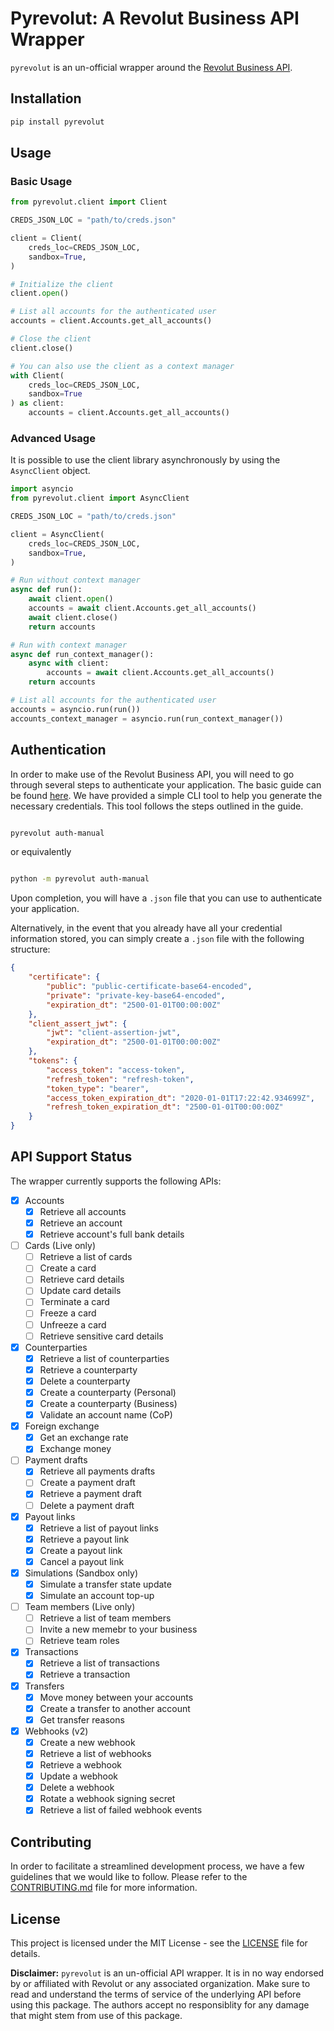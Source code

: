 # Pyrevolut: A Revolut Business API Wrapper

`pyrevolut` is an un-official wrapper around the [Revolut Business API](https://developer.revolut.com/docs/business/business-api).

## Installation

```bash
pip install pyrevolut
```

## Usage

### Basic Usage

```python
from pyrevolut.client import Client

CREDS_JSON_LOC = "path/to/creds.json"

client = Client(
    creds_loc=CREDS_JSON_LOC,
    sandbox=True,
)

# Initialize the client
client.open()

# List all accounts for the authenticated user
accounts = client.Accounts.get_all_accounts()

# Close the client
client.close()

# You can also use the client as a context manager
with Client(
    creds_loc=CREDS_JSON_LOC,
    sandbox=True
) as client:
    accounts = client.Accounts.get_all_accounts()
```

### Advanced Usage

It is possible to use the client library asynchronously by using the `AsyncClient` object.

```python
import asyncio
from pyrevolut.client import AsyncClient

CREDS_JSON_LOC = "path/to/creds.json"

client = AsyncClient(
    creds_loc=CREDS_JSON_LOC,
    sandbox=True,
)

# Run without context manager
async def run():
    await client.open() 
    accounts = await client.Accounts.get_all_accounts()
    await client.close() 
    return accounts

# Run with context manager
async def run_context_manager():
    async with client:
        accounts = await client.Accounts.get_all_accounts() 
    return accounts

# List all accounts for the authenticated user
accounts = asyncio.run(run())
accounts_context_manager = asyncio.run(run_context_manager())

```

## Authentication

In order to make use of the Revolut Business API, you will need to go through several steps to authenticate your application. The basic guide can be found [here](https://developer.revolut.com/docs/guides/manage-accounts/get-started/make-your-first-api-request). We have provided a simple CLI tool to help you generate the necessary credentials. This tool follows the steps outlined in the guide.

```bash

pyrevolut auth-manual

```

or equivalently

```bash

python -m pyrevolut auth-manual

```

Upon completion, you will have a `.json` file that you can use to authenticate your application.

Alternatively, in the event that you already have all your credential information stored, you can simply create a `.json` file with the following structure:

```json
{
    "certificate": {
        "public": "public-certificate-base64-encoded",
        "private": "private-key-base64-encoded",
        "expiration_dt": "2500-01-01T00:00:00Z"
    },
    "client_assert_jwt": {
        "jwt": "client-assertion-jwt",
        "expiration_dt": "2500-01-01T00:00:00Z"
    },
    "tokens": {
        "access_token": "access-token",
        "refresh_token": "refresh-token",
        "token_type": "bearer",
        "access_token_expiration_dt": "2020-01-01T17:22:42.934699Z",
        "refresh_token_expiration_dt": "2500-01-01T00:00:00Z"
    }
}
```

## API Support Status

The wrapper currently supports the following APIs:

- [x] Accounts
  - [x] Retrieve all accounts
  - [x] Retrieve an account
  - [x] Retrieve account's full bank details
- [ ] Cards (Live only)
  - [ ] Retrieve a list of cards
  - [ ] Create a card
  - [ ] Retrieve card details
  - [ ] Update card details
  - [ ] Terminate a card
  - [ ] Freeze a card
  - [ ] Unfreeze a card
  - [ ] Retrieve sensitive card details
- [x] Counterparties
  - [x] Retrieve a list of counterparties
  - [x] Retrieve a counterparty
  - [x] Delete a counterparty
  - [x] Create a counterparty (Personal)
  - [x] Create a counterparty (Business)
  - [x] Validate an account name (CoP)
- [x] Foreign exchange
  - [x] Get an exchange rate
  - [x] Exchange money
- [ ] Payment drafts
  - [x] Retrieve all payments drafts
  - [ ] Create a payment draft
  - [x] Retrieve a payment draft
  - [ ] Delete a payment draft
- [x] Payout links
  - [x] Retrieve a list of payout links
  - [x] Retrieve a payout link
  - [x] Create a payout link
  - [x] Cancel a payout link
- [x] Simulations (Sandbox only)
  - [x] Simulate a transfer state update
  - [x] Simulate an account top-up
- [ ] Team members (Live only)
  - [ ] Retrieve a list of team members
  - [ ] Invite a new memebr to your business
  - [ ] Retrieve team roles
- [x] Transactions
  - [x] Retrieve a list of transactions
  - [x] Retrieve a transaction
- [x] Transfers
  - [x] Move money between your accounts
  - [x] Create a transfer to another account
  - [x] Get transfer reasons
- [x] Webhooks (v2)
  - [x] Create a new webhook
  - [x] Retrieve a list of webhooks
  - [x] Retrieve a webhook
  - [x] Update a webhook
  - [x] Delete a webhook
  - [x] Rotate a webhook signing secret
  - [x] Retrieve a list of failed webhook events

## **Contributing**

In order to facilitate a streamlined development process, we have a few guidelines that we would like to follow. Please refer to the [CONTRIBUTING.md](CONTRIBUTING.md) file for more information.

## **License**

This project is licensed under the MIT License - see the [LICENSE](LICENSE) file for details.

**Disclaimer:** `pyrevolut` is an un-official API wrapper. It is in no way endorsed by or affiliated with Revolut or any associated organization. Make sure to read and understand the terms of service of the underlying API before using this package. The authors accept no responsiblity for any damage that might stem from use of this package.
